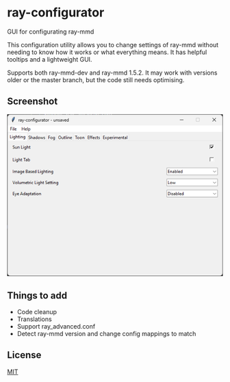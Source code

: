 # ray-configurator
GUI for configurating ray-mmd

This configuration utility allows you to change settings of ray-mmd without needing to know how it works or what everything means. It has helpful tooltips and a lightweight GUI.

Supports both ray-mmd-dev and ray-mmd 1.5.2. It may work with versions older or the master branch, but the code still needs optimising.

## Screenshot
![image](image.png)


## Things to add
* Code cleanup
* Translations
* Support ray_advanced.conf
* Detect ray-mmd version and change config mappings to match

## License
[MIT](LICENSE)